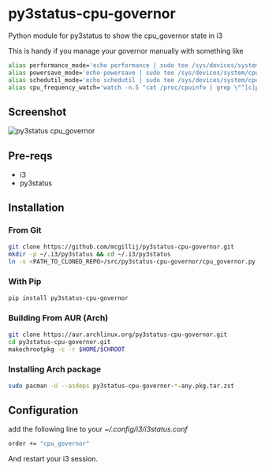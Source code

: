 # py3status-cpu-governor
Python module for py3status to show the cpu_governor state in i3

This is handy if you manage your governor manually with something like

``` bash
alias performance_mode='echo performance | sudo tee /sys/devices/system/cpu/cpu*/cpufreq/scaling_governor'
alias powersave_mode='echo powersave | sudo tee /sys/devices/system/cpu/cpu*/cpufreq/scaling_governor'
alias schedutil_mode='echo schedutil | sudo tee /sys/devices/system/cpu/cpu*/cpufreq/scaling_governor'
alias cpu_frequency_watch='watch -n.5 "cat /proc/cpuinfo | grep \"^[c]pu MHz\""'
```

## Screenshot
![py3status cpu_governor](https://raw.githubusercontent.com/mcgillij/py3status-cpu-governor/main/images/cpu_governor.png)

## Pre-reqs
* i3
* py3status

## Installation
### From Git
``` bash
git clone https://github.com/mcgillij/py3status-cpu-governor.git
mkdir -p ~/.i3/py3status && cd ~/.i3/py3status
ln -s <PATH_TO_CLONED_REPO>/src/py3status-cpu-governor/cpu_governor.py ./
```

### With Pip
``` bash
pip install py3status-cpu-governor
```

### Building From AUR (Arch)
``` bash
git clone https://aur.archlinux.org/py3status-cpu-governor.git
cd py3status-cpu-governor.git
makechrootpkg -c -r $HOME/$CHROOT
```

### Installing Arch package
``` bash
sudo pacman -U --asdeps py3status-cpu-governor-*-any.pkg.tar.zst
```

## Configuration

add the following line to your *~/.config/i3/i3status.conf*

``` bash
order += "cpu_governor"
```

And restart your i3 session.
